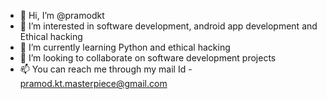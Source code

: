 - 👋 Hi, I’m @pramodkt
- 👀 I’m interested in software development, android app development and Ethical hacking
- 🌱 I’m currently learning Python and ethical hacking
- 💞️ I’m looking to collaborate on software development projects
- 📫 You can reach me through my mail Id - pramod.kt.masterpiece@gmail.com

<!---
pramodkt/pramodkt is a ✨ special ✨ repository because its `README.md` (this file) appears on your GitHub profile.
You can click the Preview link to take a look at your changes.
--->
